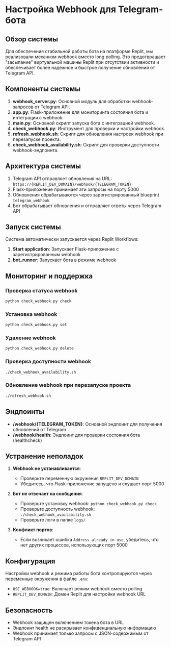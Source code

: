 # Настройка Webhook для Telegram-бота

## Обзор системы

Для обеспечения стабильной работы бота на платформе Replit, мы реализовали механизм webhook вместо long polling. Это предотвращает "засыпание" виртуальной машины Replit при отсутствии активности и обеспечивает более надежное и быстрое получение обновлений от Telegram API.

## Компоненты системы

1. **webhook_server.py**: Основной модуль для обработки webhook-запросов от Telegram API.
2. **app.py**: Flask-приложение для мониторинга состояния бота и интеграции с webhook.
3. **main.py**: Основной скрипт запуска бота с интеграцией webhook.
4. **check_webhook.py**: Инструмент для проверки и настройки webhook.
5. **refresh_webhook.sh**: Скрипт для обновления настроек webhook при перезапуске проекта.
6. **check_webhook_availability.sh**: Скрипт для проверки доступности webhook-эндпоинта.

## Архитектура системы

1. Telegram API отправляет обновления на URL: `https://{REPLIT_DEV_DOMAIN}/webhook/{TELEGRAM_TOKEN}`
2. Flask-приложение принимает эти запросы на порту 5000
3. Обновления обрабатываются через зарегистрированный blueprint `telegram_webhook`
4. Бот обрабатывает обновления и отправляет ответы через Telegram API

## Запуск системы

Система автоматически запускается через Replit Workflows:

1. **Start application**: Запускает Flask-приложение с зарегистрированным webhook
2. **bot_runner**: Запускает бота в режиме webhook

## Мониторинг и поддержка

### Проверка статуса webhook

```bash
python check_webhook.py check
```

### Установка webhook

```bash
python check_webhook.py set
```

### Удаление webhook

```bash
python check_webhook.py delete
```

### Проверка доступности webhook

```bash
./check_webhook_availability.sh
```

### Обновление webhook при перезапуске проекта

```bash
./refresh_webhook.sh
```

## Эндпоинты

- **/webhook/{TELEGRAM_TOKEN}**: Основной эндпоинт для получения обновлений от Telegram
- **/webhook/health**: Эндпоинт для проверки состояния бота (healthcheck)

## Устранение неполадок

1. **Webhook не устанавливается**:
   - Проверьте переменную окружения `REPLIT_DEV_DOMAIN`
   - Убедитесь, что Flask-приложение запущено и слушает порт 5000

2. **Бот не отвечает на сообщения**:
   - Проверьте установку webhook: `python check_webhook.py check`
   - Проверьте доступность webhook: `./check_webhook_availability.sh`
   - Проверьте логи в папке `logs/`

3. **Конфликт портов**:
   - Если возникает ошибка `Address already in use`, убедитесь, что нет других процессов, использующих порт 5000

## Конфигурация

Настройки webhook и режима работы бота контролируются через переменные окружения в файле `.env`:

- `USE_WEBHOOK=true`: Включает режим webhook вместо polling
- `REPLIT_DEV_DOMAIN`: Домен Replit для настройки webhook URL

## Безопасность

- Webhook защищен включением токена бота в URL
- Эндпоинт health не раскрывает конфиденциальную информацию
- Webhook принимает только запросы с JSON-содержимым от Telegram API